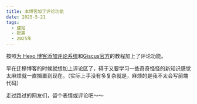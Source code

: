```yaml
---
title: 本博客加了评论功能
date: 2025-5-21
tags:
  - 建站
  - 配置
  - 2025年
---
```


按照[为 Hexo 博客添加评论系统](https://ooo.run/post/how-to-add-comment-system-for-static-blog.html)和[Giscus官方](https://giscus.app/zh-CN)的教程加上了评论功能。

早在迁移博客的时候就想加上评论区了，碍于又要学习一些奇奇怪怪的新知识感觉太麻烦就一直搁置到现在。（实际上手没有多复杂就是，麻烦的是我不太会写前端代码）

走过路过的网友们，留个表情或评论吧～～

